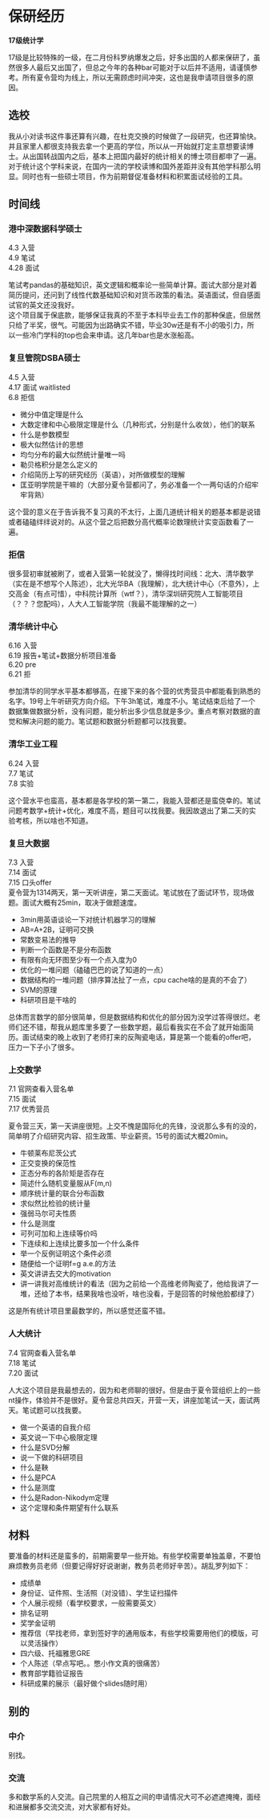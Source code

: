 # 保研经历
**17级统计学**

17级是比较特殊的一级，在二月份科罗纳爆发之后，好多出国的人都来保研了，虽然很多人最后又出国了，但总之今年的各种bar可能对于以后并不适用，请谨慎参考。所有夏令营均为线上，所以无需顾虑时间冲突，这也是我申请项目很多的原因。

## 选校

我从小对读书这件事还算有兴趣，在杜克交换的时候做了一段研究，也还算愉快。并且家里人都很支持我去拿一个更高的学位，所以从一开始就打定主意想要读博士。从出国转战国内之后，基本上把国内最好的统计相关的博士项目都申了一遍。对于统计这个学科来说，在国内一流的学校读博和国外差距并没有其他学科那么明显。同时也有一些硕士项目，作为前期督促准备材料和积累面试经验的工具。     

## 时间线

### 港中深数据科学硕士
  4.3 入营  
  4.9 笔试  
  4.28 面试   
  
笔试考pandas的基础知识，英文逻辑和概率论一些简单计算。面试大部分是对着简历提问，还问到了线性代数基础知识和对货币政策的看法。英语面试，但自感面试官的英文还没我好。   
这个项目属于保底款，能够保证我真的不至于本科毕业去工作的那种保底，但居然只给了半奖，很气。可能因为出路确实不错，毕业30w还是有不小的吸引力，所以一些冷门学科的top也会来申请。这几年bar也是水涨船高。

### 复旦管院DSBA硕士
4.5 入营   
4.17 面试 waitlisted  
6.8 拒信  

- 微分中值定理是什么  
- 大数定律和中心极限定理是什么（几种形式，分别是什么收敛），他们的联系
- 什么是参数模型
- 极大似然估计的思想
- 均匀分布的最大似然统计量唯一吗
- 勒贝格积分是怎么定义的
- 介绍简历上写的研究经历（英语），对所做模型的理解
- 匡亚明学院是干嘛的（大部分夏令营都问了，务必准备一个一两句话的介绍牢牢背熟）

这个营的意义在于告诉我不复习真的不太行，上面几道统计相关的题基本都是说错或者磕磕绊绊说对的。从这个营之后把数分高代概率论数理统计实变函数看了一遍。


### 拒信

很多营初审就被刷了，或者入营第一轮就没了，懒得找时间线：北大、清华数学（实在是不想写个人陈述），北大光华BA（我理解），北大统计中心（不意外），上交高金（有点可惜），中科院计算所（wtf？），清华深圳研究院人工智能项目（？？？您配吗），人大人工智能学院（我最不能理解的之一）

### 清华统计中心
6.16 入营   
6.19 报告+笔试+数据分析项目准备  
6.20 pre  
6.21 拒  

参加清华的同学水平基本都够高，在接下来的各个营的优秀营员中都能看到熟悉的名字。19号上午听研究方向介绍。下午3h笔试，难度不小。笔试结束后给了一个数据集做数据分析，没有问题，能分析出多少信息就是多少。重点考察对数据的直觉和解决问题的能力。笔试题和数据分析题都可以找我要。

### 清华工业工程
6.24 入营  
7.7 笔试  
7.8 实验  

这个营水平也蛮高，基本都是各学校的第一第二，我能入营都还是蛮侥幸的。笔试问题考数学+统计+优化，难度不高，题目可以找我要。我因故退出了第二天的实验考核，所以啥也不知道。


### 复旦大数据
7.3 入营  
7.14 面试    
7.15 口头offer   
夏令营为1314两天，第一天听讲座，第二天面试。笔试放在了面试环节，现场做题。面试大概有25min，取决于做题速度。

- 3min用英语谈论一下对统计机器学习的理解
- AB=A+2B，证明可交换
- 常数变易法的推导
- 判断一个函数是不是分布函数
- 有限有向无环图至少有一个点入度为0
- 优化的一堆问题（磕磕巴巴的说了知道的一点）
- 数据结构的一堆问题（排序算法扯了一点，cpu cache啥的是真的不会了）
- SVM的原理
- 科研项目是干啥的

总体而言数学的部分很简单，但是数据结构和优化的部分因为没学过答得很烂。老师们还不错，帮我从题库里多要了一些数学题，最后看我实在不会了就开始面简历。面试结束的晚上收到了老师打来的反陶瓷电话，算是第一个能看的offer吧，压力一下子小了很多。

### 上交数学
7.1 官网查看入营名单   
7.15 面试   
7.17 优秀营员   

夏令营三天，第一天讲座很短。上交不愧是国际化的先锋，没说那么多有的没的，简单明了介绍研究内容、招生政策、毕业薪资。15号的面试大概20min。

- 牛顿莱布尼茨公式
- 正交变换的保范性
- 正态分布的各阶矩是否存在
- 简述什么随机变量服从F(m,n)
- 顺序统计量的联合分布函数
- 求似然比检验的统计量
- 强弱马尔可夫性质
- 什么是测度
- 可列可加和上连续等价吗
- 下连续和上连续比要多加一个什么条件
- 举一个反例证明这个条件必须
- 随便给一个证明f=g a.e.的方法
- 英文讲讲去交大的motivation
- 讲一讲我对高维统计的看法（因为之前给一个高维老师陶瓷了，他给我讲了一堆，还给了本书，结果我啥也没听，啥也没看，于是回答的时候他脸都绿了）

这是所有统计项目里最数学的，所以感觉还蛮不错。


### 人大统计

7.4 官网查看入营名单  
7.18 笔试  
7.20 面试  

人大这个项目是我最想去的，因为和老师聊的很好。但是由于夏令营组织上的一些nt操作，体验并不是很好。夏令营总共四天，开营一天，讲座加笔试一天，面试两天。笔试题可以找我要。

- 做一个英语的自我介绍
- 英文说一下中心极限定理
- 什么是SVD分解
- 说一下做的科研项目
- 什么是鞅
- 什么是PCA
- 什么是测度
- 什么是Radon-Nikodym定理
- 这个定理和条件期望有什么联系


## 材料
要准备的材料还是蛮多的，前期需要早一些开始。有些学校需要单独盖章，不要怕麻烦教务员老师（但要记得好好说谢谢，教务员老师好辛苦）。胡乱罗列如下：

- 成绩单
- 身份证、证件照、生活照（对没错）、学生证扫描件
- 个人展示视频（看学校要求，一般需要英文）
- 排名证明
- 奖学金证明
- 推荐信（早找老师，拿到签好字的通用版本，有些学校需要用他们的模版，可以灵活操作）
- 四六级、托福雅思GRE
- 个人陈述（早点写吧。。憋小作文真的很痛苦）
- 教育部学籍验证报告
- 科研成果的展示（最好做个slides随时用）

## 别的

### 中介

别找。  

### 交流

多和数学系的人交流。自己院里的人相互之间的申请情况大可不必遮遮掩掩，面经和进展都多交流交流，对大家都有好处。


